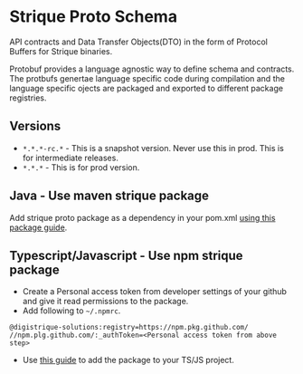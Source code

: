 # Strique Proto Schema
API contracts and Data Transfer Objects(DTO) in the form of Protocol Buffers for Strique binaries.

Protobuf provides a language agnostic way to define schema and contracts. The protbufs genertae language specific code during compilation and the language specific ojects are packaged and exported to different package registries.

## Versions
* `*.*.*-rc.*` - This is a snapshot version. Never use this in prod. This is for intermediate releases.
* `*.*.*` - This is for prod version.

## Java - Use maven strique package
Add strique proto package as a dependency in your pom.xml [using this package guide](https://github.com/DigiStrique-Solutions/strique-proto-schema/packages/2108552).

## Typescript/Javascript - Use npm strique package
* Create a Personal access token from developer settings of your github and give it read permissions to the package.
* Add following to `~/.npmrc`.
```
@digistrique-solutions:registry=https://npm.pkg.github.com/
//npm.plg.github.com/:_authToken=<Personal access token from above step>
```
* Use [this guide](https://github.com/DigiStrique-Solutions/strique-proto-schema/pkgs/npm/strique-proto-schema) to add the package to your TS/JS project.